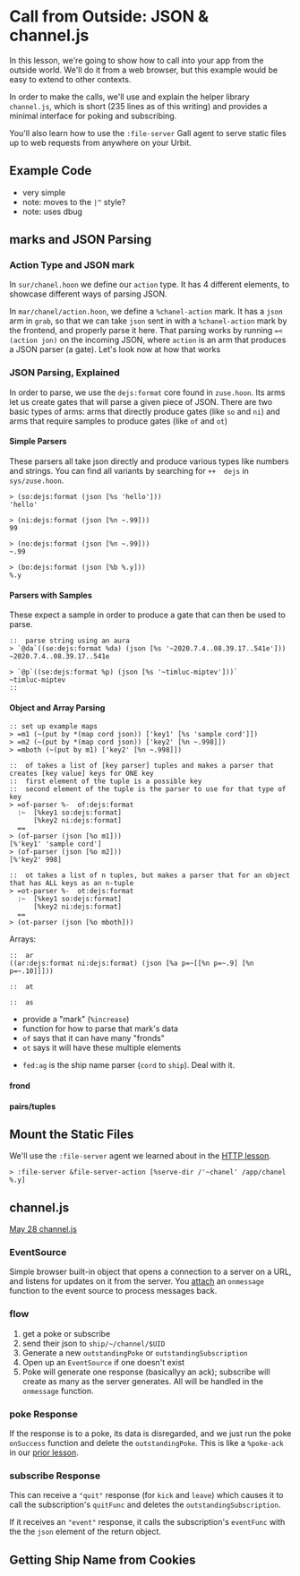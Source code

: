 # Call from Outside: JSON & channel.js

In this lesson, we're going to show how to call into your app from the outside world. We'll do it from a web browser, but this example would be easy to extend to other contexts.

In order to make the calls, we'll use and explain the helper library `channel.js`, which is short (235 lines as of this writing) and provides a minimal interface for poking and subscribing.

You'll also learn how to use the `:file-server` Gall agent to serve static files up to web requests from anywhere on your Urbit.

## Example Code
- very simple
- note: moves to the `|^` style?
- note: uses dbug

## marks and JSON Parsing

### Action Type and JSON mark
In `sur/chanel.hoon` we define our `action` type. It has 4 different elements, to showcase different ways of parsing JSON.

In `mar/chanel/action.hoon`, we define a `%chanel-action` mark. It has a `json` arm in `grab`, so that we can take `json` sent in with a `%chanel-action` mark by the frontend, and properly parse it here. That parsing works by running `=<  (action jon)` on the incoming JSON, where `action` is an arm that produces a JSON parser (a gate). Let's look now at how that works

### JSON Parsing, Explained
In order to parse, we use the `dejs:format` core found in `zuse.hoon`. Its arms let us create gates that will parse a given piece of JSON. There are two basic types of arms: arms that directly produce gates (like `so` and `ni`) and arms that require samples to produce gates (like `of` and `ot`)

#### Simple Parsers
These parsers all take json directly and produce various types like numbers and strings.  You can find all variants by searching for `++  dejs` in `sys/zuse.hoon`.
```
> (so:dejs:format (json [%s 'hello']))
'hello'

> (ni:dejs:format (json [%n ~.99]))
99

> (no:dejs:format (json [%n ~.99]))
~.99

> (bo:dejs:format (json [%b %.y]))
%.y
```

#### Parsers with Samples
These expect a sample in order to produce a gate that can then be used to parse.
```
::  parse string using an aura
> `@da`((se:dejs:format %da) (json [%s '~2020.7.4..08.39.17..541e']))
~2020.7.4..08.39.17..541e

> `@p`((se:dejs:format %p) (json [%s '~timluc-miptev']))`
~timluc-miptev
::  
```

#### Object and Array Parsing
```
:: set up example maps
> =m1 (~(put by *(map cord json)) ['key1' [%s 'sample cord']])
> =m2 (~(put by *(map cord json)) ['key2' [%n ~.998]])
> =mboth (~(put by m1) ['key2' [%n ~.998]])

::  of takes a list of [key parser] tuples and makes a parser that creates [key value] keys for ONE key
::  first element of the tuple is a possible key
::  second element of the tuple is the parser to use for that type of key
> =of-parser %-  of:dejs:format
  :~  [%key1 so:dejs:format]
      [%key2 ni:dejs:format]
  ==
> (of-parser (json [%o m1]))
[%'key1' 'sample cord']
> (of-parser (json [%o m2]))
[%'key2' 998]

::  ot takes a list of n tuples, but makes a parser that for an object that has ALL keys as an n-tuple
> =ot-parser %-  ot:dejs:format
  :~  [%key1 so:dejs:format]
      [%key2 ni:dejs:format]
  ==
> (ot-parser (json [%o mboth]))
```

Arrays:
```
::  ar
((ar:dejs:format ni:dejs:format) (json [%a p=~[[%n p=~.9] [%n p=~.10]]]))

::  at

::  as
```

* provide a "mark" (`%increase`)
* function for how to parse that mark's data
* `of` says that it can have many "fronds"
* `ot` says it will have these multiple elements
- `fed:ag` is the ship name parser (`cord` to `ship`). Deal with it.

#### frond

#### pairs/tuples

## Mount the Static Files
We'll use the `:file-server` agent we learned about in the [HTTP lesson](http.md).
```
> :file-server &file-server-action [%serve-dir /'~chanel' /app/chanel %.y]
```

## channel.js
[May 28 channel.js](https://github.com/urbit/urbit/blob/4fded00005770a84a53ff77a81ba71353f84b4bd/pkg/arvo/app/landscape/js/channel.js)

### EventSource
Simple browser built-in object that opens a connection to a server on a URL, and listens for updates on it from the server. You [attach](https://github.com/urbit/urbit/blob/4fded00005770a84a53ff77a81ba71353f84b4bd/pkg/arvo/app/landscape/js/channel.js#L180) an `onmessage` function to the event source to process messages back.

### flow
1. get a poke or subscribe
2. send their json to `ship/~/channel/$UID`
3. Generate a new `outstandingPoke` or `outstandingSubscription`
4. Open up an `EventSource` if one doesn't exist
5. Poke will generate one response (basicallyy an ack); subscribe will create as many as the server generates. All will be handled in the `onmessage` function.

### poke Response
If the response is to a poke, its data is disregarded, and we just run the poke `onSuccess` function and delete the `outstandingPoke`. This is like a `%poke-ack` in our [prior lesson](poke.md).

### subscribe Response
This can receive a `"quit"` response (for `kick` and `leave`) which causes it to call the subscription's `quitFunc` and deletes the `outstandingSubscription`.

If it receives an `"event"` response, it calls the subscription's `eventFunc` with the the `json` element of the return object.

## Getting Ship Name from Cookies
